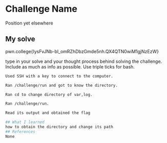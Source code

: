 # Challenge Name
Position yet elsewhere

## My solve
pwn.college{IysFvJNb-bl_omRZhDbzGmde5nh.QX4QTN0wiM1gjNzEzW}

type in your solve and your thought process behind solving the challenge. Include as much as info as possible. Use triple ticks for bash.
```bash
Used SSH with a key to connect to the computer.

Ran /challenge/run and got to know the directory.

Ran cd to change directory of var,log.

Ran /challenge/run.

Read its output and obtained the flag

## What I learned
how to obtain the directory and change its path
## References 
None